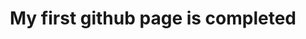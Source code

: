 ---
title: "My first github page is completed"
layout : categories
categories : News
last_modified_at: 2020-08-13 00:00:00
---